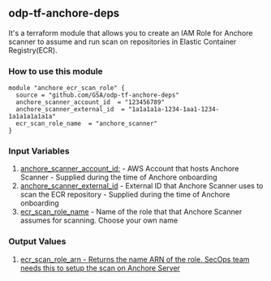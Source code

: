 ## odp-tf-anchore-deps
It's a terraform module that allows you to create an IAM Role for Anchore scanner to assume and run scan on repositories in Elastic Container Registry(ECR).

### How to use this module
```
module "anchore_ecr_scan_role" {
  source = "github.com/GSA/odp-tf-anchore-deps"
  anchore_scanner_account_id  = "123456789"
  anchore_scanner_external_id  = "1a1a1a1a-1234-1aa1-1234-1a1a1a1a1a1a"
  ecr_scan_role_name  = "anchore_scanner"
}
```
### Input Variables
1. <ins>anchore_scanner_account_id:</ins> - AWS Account that hosts Anchore Scanner - Supplied during the time of Anchore onboarding
2. <ins>anchore_scanner_external_id</ins> - External ID that Anchore Scanner uses to scan the ECR repository - Supplied during the time of Anchore onboarding
3. <ins>ecr_scan_role_name</ins> - Name of the role that that Anchore Scanner assumes for scanning. Choose your own name

### Output Values
1. <ins>ecr_scan_role_arn<ins> - Returns the name ARN of the role. SecOps team needs this to setup the scan on Anchore Server
